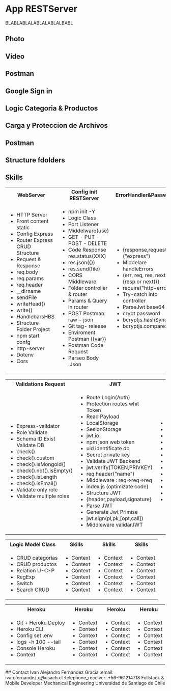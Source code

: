 # App RESTServer

BLABLABLALABLALABLALBABL

## Photo
## Video 

## Postman 
## Google Sign in 
## Logic Categoria & Productos 
## Carga y Proteccion de Archivos 
## Postman 

## Structure fdolders 

<!-- Tech -->
## Skills
<table>
  <tbody>
    <tr>
      <th align="center">WebServer</th>
      <th align="center">Config init RESTServer</th>  
      <th align="center">ErrorHandler&Password</th>      
      <th align="center">DataBase MongoDB </th>      
    </tr>
    <td>
        <ul>
          <li>HTTP Server</li>
          <li>Front content static</li>
          <li>Config Express</li>
          <li>Router Express CRUD Structure</li>
          <li>Request & Response</li>
          <li>req.body</li>
          <li>req.params</li>
          <li>req.header</li>
          <li>__dirname</li>
          <li>sendFile</li>
          <li>writeHead()</li>
          <li>write()</li>
          <li>HandlebarsHBS</li>
          <li>Structure Folder Project</li>
          <li>npm start confg</li>
          <li>http-server</li>
          <li>Dotenv</li>
          <li>Cors</li>
        </ul>
     </td>    
     <td>
         <ul>
          <li>npm init -Y</li>
          <li>Logic Class</li>
          <li>Port Listener</li>
          <li>Middelware(use)</li>
          <li>GET - PUT - POST - DELETE</li>
          <li>Code Response res.status(XXX)</li>
          <li>res.json({})</li>
          <li>res.send(file)</li>
          <li>CORS Middleware</li>
          <li>Folder controller & router</li>
          <li>Params & Query in router</li>
          <li>POST Postman: raw - json</li>
          <li>Git tag- release</li>
          <li>Enviroment Postman {{var}}</li>
          <li>Postman Code Request </li>
          <li>Parseo Body .Json</li>
        </ul>
     </td>
     <td>
        <ul>
          <li>{response,request}=("express")</li>
          <li>Middelare handleErrors</li>
          <li>(err, req, res, next)=>{resp or next()}</li>
          <li>require("http-errors");</li>
          <li>Try-catch into controller</li>
          <li>ParseJwt base64</li>
          <li>crypt password</li>
          <li>bcryptjs.hashSync</li>
          <li>bcryptjs.compareSync</li>
        </ul>
     </td>
     <td>
        <ul>
          <li>ODM: Mongoose</li>
          <li>Config DataBase Mongo</li>
          <li>Mongo Atlas</li>
          <li>Mongo DB Compass</li>
          <li>Schema Mongoose</li>
          <li>Schema.methods.toJSON</li>
          <li>Schema.findOne</li>
          <li>Schema.findById</li>
          <li>Schema.countDocuments</li>
          <li>Schema.find(query)</li>
          <li>Schema.skip</li>
          <li>Schema.limit</li>
          <li>Schema.save()</li>
          <li>Schema.findByIdAndUpdate</li>
          <li>Delete Property Schema</li>
          <li>Promise all [Scheme.method()]</li>
          <li>Relations between Schemas</li>
          <li>Schema.Types.ObjectId</li>
          <li>Search</li>
          <li>.populate("Schema", "Prop")</li>
          <li>ObjectId.isValid(idMongo?)</li>
        </ul>
     </td>
  </tbody>
</table>
<table>
  <tbody>
     <tr>
      <th align="center">Validations Request</th>           
      <th align="center">JWT</th>  
      <th align="center">Google Sign In</th>      
    </tr>
    <td>
        <ul>
          <li>Express-validator</li>
          <li>Role Validate</li>
          <li>Schema ID Exist Validate DB</li>
          <li>check()</li>
          <li>check().custom</li>
          <li>check().isMongoId()</li>
          <li>check().not().isEmpty()</li>
          <li>check().isLength</li>
          <li>check().isEmail()</li>
          <li>Validate only role</li>
          <li>Validate multiple roles</li>
        </ul>
     </td>    
     <td>
         <ul>
          <li>Route Login(Auth)</li>
          <li>Protection routes whit Token</li>
          <li>Read Payload</li>
          <li>LocalStorage</li>
          <li>SesionStorage</li>
          <li>jwt.io</li>
          <li>npm json web token</li>
          <li>uid identificate db</li>
          <li>Secret private key</li>
          <li>Validate JWT Backend</li>
          <li>jwt.verify(TOKEN,PRIVKEY)</li>
          <li>req.header("name")</li>
          <li>Middleware : req=>req=>req</li>
          <li>index.js (optimizate code)</li>
          <li>Structure JWT</li>
          <li>{header,payload,signature}</li>
          <li>Parse JWT</li>
          <li>Generate Jwt Primise</li>
          <li>jwt.sign(pl,pk,[opt,call])</li>
          <li>Middleware validarJWT</li>
        </ul>
     </td>
     <td>
        <ul>
          <li>Google SignIn Front-Back</li>
          <li>Google Identify Service</li>
          <li>API Key de Google</li>
          <li>API Secret Google</li>
          <li>Validation token google</li>
          <li>Oauth2.0</li>
          <li>google-auth-library</li>
          <li>Property token google</li>
          <li>googleVerify(id_token)</li>
          <li>Router google</li>
          <li>onSignIn(googleUser)</li>
          <li>.getAuthResponse().id_token</li>
          <li>signOut()</li>
        </ul>
     </td>
  </tbody>
</table>
<table>
  <tbody>
     <tr>
      <th align="center">Logic Model Class</th>
      <th align="center">Skills</th>  
      <th align="center">Skills</th>      
      <th align="center">Skills</th>           
    </tr>
    <td>
        <ul>
          <li>CRUD categorías</li>
          <li>CRUD productos</li>
          <li>Relation U-C-P</li>
          <li>RegExp</li>
          <li>Switch</li>
          <li>Search CRUD</li>
        </ul>
     </td>    
     <td>
         <ul>
          <li>Context</li>
          <li>Context</li>
          <li>Context</li>
          <li>Context</li>
          <li>Context</li>
          <li>Context</li>
        </ul>
     </td>
     <td>
        <ul>
          <li>Context</li>
          <li>Context</li>
          <li>Context</li>
          <li>Context</li>
          <li>Context</li>
          <li>Context</li>
        </ul>
     </td>
     <td>
        <ul>
          <li>Context</li>
          <li>Context</li>
          <li>Context</li>
          <li>Context</li>
          <li>Context</li>
          <li>Context</li>
        </ul>
     </td>
  </tbody>
</table>
<table>
  <tbody>
     <tr>
      <th align="center">Heroku</th>
      <th align="center">Heroku</th>  
      <th align="center">Heroku</th>      
      <th align="center">Heroku</th>           
    </tr>
    <td>
        <ul>
          <li>Git + Heroku Deploy</li>
          <li>Heroku CLI</li>
          <li>Config set .env</li>
          <li>logs -h 100 --tail</li>
          <li>Console Heroku</li>
          <li>Context</li>
        </ul>
     </td>    
     <td>
         <ul>
          <li>Context</li>
          <li>Context</li>
          <li>Context</li>
          <li>Context</li>
          <li>Context</li>
          <li>Context</li>
        </ul>
     </td>
     <td>
        <ul>
          <li>Context</li>
          <li>Context</li>
          <li>Context</li>
          <li>Context</li>
          <li>Context</li>
          <li>Context</li>
        </ul>
     </td>
     <td>
        <ul>
          <li>Context</li>
          <li>Context</li>
          <li>Context</li>
          <li>Context</li>
          <li>Context</li>
          <li>Context</li>
        </ul>
     </td>
  </tbody>
</table>
<!-- CONTACT -->
## Contact
Ivan Alejandro Fernandez Gracia  
:email: ivan.fernandez.g@usach.cl  
:telephone_receiver: +56-961214718  
Fullstack & Mobile Developer  
Mechanical Engineering  
Universidad de Santiago de Chile
